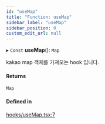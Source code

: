 ```yaml
---
id: "useMap"
title: "Function: useMap"
sidebar_label: "useMap"
sidebar_position: 0
custom_edit_url: null
---
```


▸ `Const` **useMap**(): `Map`

kakao map 객체를 가져오는 hook 입니다.

#### Returns

`Map`

#### Defined in

[hooks/useMap.tsx:7](https://github.com/JaeSeoKim/react-kakao-maps/blob/2388133/src/hooks/useMap.tsx#L7)
